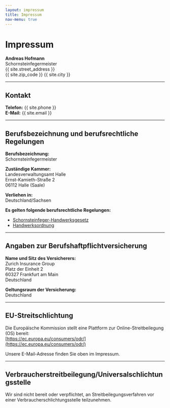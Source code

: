 ```yaml
---
layout: impressum
title: Impressum
nav-menu: true
---
```


# Impressum

**Andreas Hofmann**  
Schornsteinfegermeister  
{{ site.street_address }}  
{{ site.zip_code }} {{ site.city }}  

---

## Kontakt

**Telefon:** {{ site.phone }}  
**E-Mail:** {{ site.email }}

---

## Berufsbezeichnung und berufsrechtliche Regelungen

**Berufsbezeichnung:**  
Schornsteinfegermeister  

**Zuständige Kammer:**  
Landesverwaltungsamt Halle  
Ernst-Kamieth-Straße 2  
06112 Halle (Saale)  

**Verliehen in:**  
Deutschland/Sachsen  

**Es gelten folgende berufsrechtliche Regelungen:**  
- [Schornsteinfeger-Handwerksgesetz](https://mwl.sachsen-anhalt.de/wirtschaft/wirtschaftsordnung/schornsteinfegerwesen)  
- [Handwerksordnung](https://www.hwkhalle.de/rechtsgrundlagen/)  

---

## Angaben zur Berufshaftpflichtversicherung

**Name und Sitz des Versicherers:**  
Zurich Insurance Group  
Platz der Einheit 2  
60327 Frankfurt am Main  
Deutschland  

**Geltungsraum der Versicherung:**  
Deutschland  

---

## EU-Streitschlichtung

Die Europäische Kommission stellt eine Plattform zur Online-Streitbeilegung (OS) bereit:  
[https://ec.europa.eu/consumers/odr/](https://ec.europa.eu/consumers/odr/)  

Unsere E-Mail-Adresse finden Sie oben im Impressum.  

---

## Verbraucherstreitbeilegung/Universalschlichtungsstelle

Wir sind nicht bereit oder verpflichtet, an Streitbeilegungsverfahren vor einer Verbraucherschlichtungsstelle teilzunehmen.
